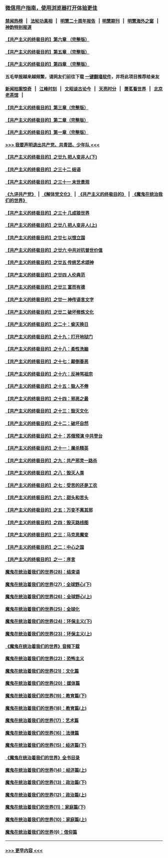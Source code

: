 ### [微信用户指南，使用浏览器打开体验更佳](https://github.com/gfw-breaker/banned-news1/blob/master/indexes/wechat-guide.md?t=0)
#### [禁闻热榜](热点新闻.md?t=0)  &nbsp;&nbsp;|&nbsp;&nbsp; [法轮功真相](https://github.com/gfw-breaker/truth/blob/master/README.md?t=0) &nbsp;&nbsp;|&nbsp;&nbsp; [明慧二十周年报告](https://github.com/gfw-breaker/mh-reports/blob/master/README.md?t=0) &nbsp;&nbsp;|&nbsp;&nbsp;[明慧期刊](https://github.com/gfw-breaker/mh-qikan) &nbsp;&nbsp;|&nbsp;&nbsp; [明慧海外之窗](https://github.com/gfw-breaker/mh-news/blob/master/README.md?t=0) &nbsp;&nbsp;|&nbsp;&nbsp; [神韵特别报道](https://github.com/gfw-breaker/mh-news/blob/master/shenyun.md?t=0)
#### [【共产主义的终极目的】第六章 （完整版）](../pages/nsc422/n11428913.md?t=02051733) 
#### [【共产主义的终极目的】第五章 （完整版）](../pages/nsc422/n11428912.md?t=02051733) 
#### [【共产主义的终极目的】第四章 （完整版）](../pages/nsc422/n11428907.md?t=02051733) 
#### 五毛举报越来越频繁，请网友们前往下载 [一键翻墙软件](https://github.com/gfw-breaker/ssr-accounts)，并将此项目推荐给亲友
#### [新闻拍案惊奇](https://github.com/gfw-breaker/banned-news1/blob/master/pages/link4.md) &nbsp;&nbsp;|&nbsp;&nbsp; [江峰时刻](https://github.com/gfw-breaker/banned-news1/blob/master/pages/link4.md) &nbsp;&nbsp;|&nbsp;&nbsp; [文昭谈古论今](https://github.com/gfw-breaker/banned-news1/blob/master/pages/link4.md) &nbsp;&nbsp;|&nbsp;&nbsp; [天亮时分](https://github.com/gfw-breaker/banned-news1/blob/master/pages/link4.md) &nbsp;&nbsp;|&nbsp;&nbsp; [萧茗看世界](https://github.com/gfw-breaker/banned-news1/blob/master/pages/link4.md) &nbsp;&nbsp;|&nbsp;&nbsp; [北京老茶馆](https://github.com/gfw-breaker/banned-news1/blob/master/pages/link4.md) &nbsp;&nbsp;|&nbsp;&nbsp; 
#### [【共产主义的终极目的】第三章（完整版）](../pages/nsc422/n11428848.md?t=02051733) 
#### [【共产主义的终极目的】第二章（完整版）](../pages/nsc422/n11428831.md?t=02051733) 
#### [【共产主义的终极目的】第一章（完整版）](../pages/nsc422/n11417651.md?t=02051733) 
#### [>>> 我要声明退出共产党、共青团、少年队 <<<](https://github.com/begood0513/goodnews/blob/master/quit/letter.md) 
#### [【共产主义的终极目的】之廿九 把人变非人(下)](../pages/nsc422/n11344140.md?t=02051733) 
#### [【共产主义的终极目的】之三十二 结语](../pages/nsc422/n11360535.md?t=02051733) 
#### [【共产主义的终极目的】之三十一 末世景观](../pages/nsc422/n11351129.md?t=02051733) 
#### [《九评共产党》](https://github.com/begood0513/9ping.md/blob/master/README.md) &nbsp;|&nbsp; [《解体党文化》](../../../../jtdwh.md/blob/master/README.md)  &nbsp;|&nbsp; [《共产主义的终极目的》](../../../../gczydzjmd.md/blob/master/README.md) &nbsp;|&nbsp; [《魔鬼在统治我们的世界》](../../../../mgztzwmdsj.md/blob/master/README.md) 
#### [【共产主义的终极目的】之三十 几成狼世界](../pages/nsc422/n11348280.md?t=02051733) 
#### [【共产主义的终极目的】之廿八 把人变非人(上)](../pages/nsc422/n11340492.md?t=02051733) 
#### [【共产主义的终极目的】之廿七 以恨立国](../pages/nsc422/n11336944.md?t=02051733) 
#### [【共产主义的终极目的】之廿六 中共对抗普世价值](../pages/nsc422/n11324785.md?t=02051733) 
#### [【共产主义的终极目的】之廿五 传统艺术颂神](../pages/nsc422/n11296396.md?t=02051733) 
#### [【共产主义的终极目的】之廿四 人伦典范](../pages/nsc422/n11296397.md?t=02051733) 
#### [【共产主义的终极目的】之廿三 富而有德](../pages/nsc422/n11283598.md?t=02051733) 
#### [【共产主义的终极目的】之廿一 神传语言文字](../pages/nsc422/n11263265.md?t=02051733) 
#### [【共产主义的终极目的】之廿二 破坏修炼文化](../pages/nsc422/n11245728.md?t=02051733) 
#### [【共产主义的终极目的】之二十：偷天换日](../pages/nsc422/n11238846.md?t=02051733) 
#### [【共产主义的终极目的】之十九：打开地狱门](../pages/nsc422/n11206376.md?t=02051733) 
#### [【共产主义的终极目的】之十八：柔性洗脑](../pages/nsc422/n11199994.md?t=02051733) 
#### [【共产主义的终极目的】之十七：颠倒善恶](../pages/nsc422/n11179782.md?t=02051733) 
#### [【共产主义的终极目的】之十六：反神骂祖宗](../pages/nsc422/n11166798.md?t=02051733) 
#### [【共产主义的终极目的】之十五：毁人不倦](../pages/nsc422/n11166792.md?t=02051733) 
#### [【共产主义的终极目的】之十四：邪恶之最](../pages/nsc422/n11150249.md?t=02051733) 
#### [【共产主义的终极目的】之十三：毁灭文化](../pages/nsc422/n11135227.md?t=02051733) 
#### [【共产主义的终极目的】之十二：破坏自然](../pages/nsc422/n11135214.md?t=02051733) 
#### [【共产主义的终极目的】之十：苏俄预演 中共登台](../pages/nsc422/n11118424.md?t=02051733) 
#### [【共产主义的终极目的】之十一：屠杀精英](../pages/nsc422/n11118442.md?t=02051733) 
#### [【共产主义的终极目的】之九：共产邪灵一路杀](../pages/nsc422/n11114139.md?t=02051733) 
#### [【共产主义的终极目的】之八：毁灭人类](../pages/nsc422/n11108503.md?t=02051733) 
#### [【共产主义的终极目的】之七：受苦的还是工农](../pages/nsc422/n11101809.md?t=02051733) 
#### [【共产主义的终极目的】之六：甜头和苦头](../pages/nsc422/n11096971.md?t=02051733) 
#### [【共产主义的终极目的】之五：万变不离其邪](../pages/nsc422/n11091285.md?t=02051733) 
#### [【共产主义的终极目的】之四：毁灭路线图](../pages/nsc422/n11086284.md?t=02051733) 
#### [【共产主义的终极目的】之三：马克思魔变](../pages/nsc422/n11061941.md?t=02051733) 
#### [【共产主义的终极目的】之二：中心之国](../pages/nsc422/n11047728.md?t=02051733) 
#### [【共产主义的终极目的】之一：序言](../pages/nsc422/n11086077.md?t=02051733) 
#### [魔鬼在统治着我们的世界(28)：结束语](../pages/nsc422/n10936246.md?t=02051733) 
#### [魔鬼在统治着我们的世界(27)：全球野心(下)](../pages/nsc422/n10928319.md?t=02051733) 
#### [魔鬼在统治着我们的世界(26)：全球野心(上)](../pages/nsc422/n10900318.md?t=02051733) 
#### [魔鬼在统治着我们的世界(25)：全球化](../pages/nsc422/n10788205.md?t=02051733) 
#### [魔鬼在统治着我们的世界(24)：环保主义(下)](../pages/nsc422/n10695307.md?t=02051733) 
#### [魔鬼在统治着我们的世界(23)：环保主义(上)](../pages/nsc422/n10688613.md?t=02051733) 
#### [《魔鬼在统治着我们的世界》音频下载](../pages/nsc422/n10635553.md?t=02051733) 
#### [魔鬼在统治着我们的世界(22)：恐怖主义](../pages/nsc422/n10614727.md?t=02051733) 
#### [魔鬼在统治着我们的世界(21)：文化篇](../pages/nsc422/n10597706.md?t=02051733) 
#### [魔鬼在统治着我们的世界(20)：媒体篇](../pages/nsc422/n10586579.md?t=02051733) 
#### [魔鬼在统治着我们的世界(19)：教育篇(下)](../pages/nsc422/n10564808.md?t=02051733) 
#### [魔鬼在统治着我们的世界(18)：教育篇(上)](../pages/nsc422/n10526970.md?t=02051733) 
#### [魔鬼在统治着我们的世界(17)：艺术篇](../pages/nsc422/n10499093.md?t=02051733) 
#### [魔鬼在统治着我们的世界(16)：法律篇](../pages/nsc422/n10485969.md?t=02051733) 
#### [魔鬼在统治着我们的世界(15)：经济篇(下)](../pages/nsc422/n10469975.md?t=02051733) 
#### [《魔鬼在统治着我们的世界》全书目录](../pages/nsc422/n10464261.md?t=02051733) 
#### [魔鬼在统治着我们的世界(14)：经济篇(上)](../pages/nsc422/n10457370.md?t=02051733) 
#### [魔鬼在统治着我们的世界(13)：政治篇(下)](../pages/nsc422/n10448270.md?t=02051733) 
#### [魔鬼在统治着我们的世界(12)：政治篇(上)](../pages/nsc422/n10444576.md?t=02051733) 
#### [魔鬼在统治着我们的世界(11)：家庭篇(下)](../pages/nsc422/n10440961.md?t=02051733) 
#### [魔鬼在统治着我们的世界(10)：家庭篇(上)](../pages/nsc422/n10435448.md?t=02051733) 
#### [魔鬼在统治着我们的世界(9)：信仰篇](../pages/nsc422/n10432159.md?t=02051733) 

----
#### [ >>> 更早内容 <<< ](../indexes/nsc422-earlier.md)
